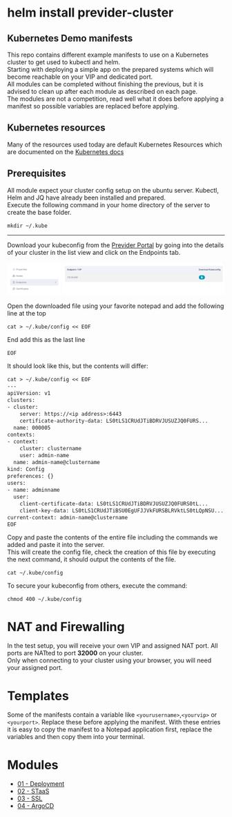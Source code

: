 # helm install previder-cluster 
## Kubernetes Demo manifests
This repo contains different example manifests to use on a Kubernetes cluster to get used to kubectl and helm.  
Starting with deploying a simple app on the prepared systems which will become reachable on your VIP and dedicated port.  
All modules can be completed without finishing the previous, but it is advised to clean up after each module as described on each page.  
The modules are not a competition, read well what it does before applying a manifest so possible variables are replaced before applying.

## Kubernetes resources
Many of the resources used today are default Kubernetes Resources which are documented on the [Kubernetes docs](https://kubernetes.io/docs/concepts/)

## Prerequisites
All module expect your cluster config setup on the ubuntu server. Kubectl, Helm and JQ have already been installed and prepared.  
Execute the following command in your home directory of the server to create the base folder.
```console
mkdir ~/.kube
```
---
Download your kubeconfig from the [Previder Portal](https://portal.previder.nl/#/kubernetes/cluster) by going into the details of your cluster in the list view and click on the Endpoints tab.

![](images/base_endpoints.png)

Open the downloaded file using your favorite notepad and add the following line at the top
```console
cat > ~/.kube/config << EOF
```
End add this as the last line
```console
EOF
```

It should look like this, but the contents will differ:
```console
cat > ~/.kube/config << EOF
---
apiVersion: v1
clusters:
- cluster:
    server: https://<ip address>:6443
    certificate-authority-data: LS0tLS1CRUdJTiBDRVJUSUZJQ0FURS...
  name: 000005
contexts:
- context:
    cluster: clustername
    user: admin-name
  name: admin-name@clustername
kind: Config
preferences: {}
users:
- name: adminname
  user:
    client-certificate-data: LS0tLS1CRUdJTiBDRVJUSUZJQ0FURS0tL...
    client-key-data: LS0tLS1CRUdJTiBSU0EgUFJJVkFURSBLRVktLS0tLQpNSU...
current-context: admin-name@clustername
EOF
```

Copy and paste the contents of the entire file including the commands we added and paste it into the server.  
This will create the config file, check the creation of this file by executing the next command, it should output the contents of the file.
```console
cat ~/.kube/config
```
 
To secure your kubeconfig from others, execute the command:
```console
chmod 400 ~/.kube/config
```

# NAT and Firewalling
In the test setup, you will receive your own VIP and assigned NAT port. All ports are NATted to port **32000** on your cluster.  
Only when connecting to your cluster using your browser, you will need your assigned port.

# Templates
Some of the manifests contain a variable like `<yourusername>`,`<yourvip>` or `<yourport>`. Replace these before applying the manifest.
With these entries it is easy to copy the manifest to a Notepad application first, replace the variables and then copy them into your terminal.

# Modules
- [01 - Deployment](01_deployment.md)
- [02 - STaaS](02_staas.md)
- [03 - SSL](03_ssl.md)
- [04 - ArgoCD](04_argocd.md)
